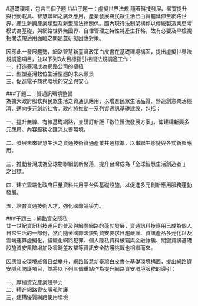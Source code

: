 #基礎環境，包含三個子題
###子題一：虛擬世界法規
隨著科技發展、頻寬提升與行動載具、智慧聯網之廣泛應用，產業發展與民眾生活已由實體延伸至網路世界，產生新興產業類型及新型態法律關係。國內現行法制架構係以傳統製造業思考模式為基礎，與網路世界無國界、自律管理之特性將產生扞格，故有必要及早檢視相關法規適用面臨之問題並研擬因應對策。<br>
<br>因應此一發展趨勢，網路智慧新臺灣政策白皮書在基礎環境構面，提出虛擬世界法規調適項目，並以下列3大目標指引相關法規調適工作：
<br>一、打造臺灣成為網路公司的樞紐
<br>二、型塑臺灣數位生活型態的未來願景
<br>三、促進電子商務環境的安全與安心

###子題二：資通訊環境整備
<br>為擴大政府服務與民眾生活之資通訊應用，以增進民眾生活品質、營造創意樂活經濟、邁向多元創新社會。政府將推動一系列資通訊基礎建設，包括：<br>
<br>一、提升無線、有線基礎網路，並研訂新版「數位匯流發展方案」，俾建構新興多元應用、內容服務之匯流友善環境。<br>
<br>二、發展未來智慧生活之資通技術資通產業共通標準，以串聯生態鏈與各式新興應用。<br>
<br>三、推動台灣成為全球物聯網創新聚落，提升台灣成為「全球智慧生活創造者 」之目標。<br>
<br>四、建立雲端化政府巨量資料共用平台與基礎設施，以促進多元創新應用服務蓬勃發展。<br>
<br>五、培育資通技術人才，強化國際競爭力。<br>

###子題三：網路資安隱私
<br>廿一世紀資訊科技運用的普及與網際網路的蓬勃發展，資通訊科技應用已成為個人日常生活的一部份，然而隨著國際法規對資安要求日趨嚴謹、資訊產品多元化以及雲端運算虛擬化，組織化網路犯罪、個人隱私資料被竊與金融詐騙、關鍵資訊基礎設施資安風險增加及零時差攻擊等資訊安全防護挑戰也相繼而來。<br>
<br>因應資安環境威脅日益攀升，網路智慧新臺灣白皮書在基礎環境構面，提出網路資安隱私防護項目，並將以下列三個重點作為提升網路資安環境服務的導引：<br>
<br>一、厚植資安產業競爭力
<br>二、精進網路資安隱私防護
<br>三、建構優質網路使用環境

